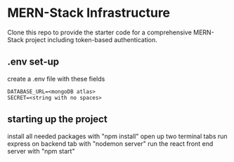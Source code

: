 # MERN-Stack Infrastructure

Clone this repo to provide the starter code for a comprehensive MERN-Stack project including token-based authentication.

## .env set-up

create a .env file with these fields
```
DATABASE_URL=<mongoDB atlas>
SECRET=<string with no spaces>
```

## starting up the project
install all needed packages with "npm install"
open up two terminal tabs
    run express on backend tab with "nodemon server"
    run the react front end server with "npm start"
    

